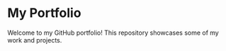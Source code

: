 # My Portfolio

Welcome to my GitHub portfolio! This repository showcases some of my work and projects.
